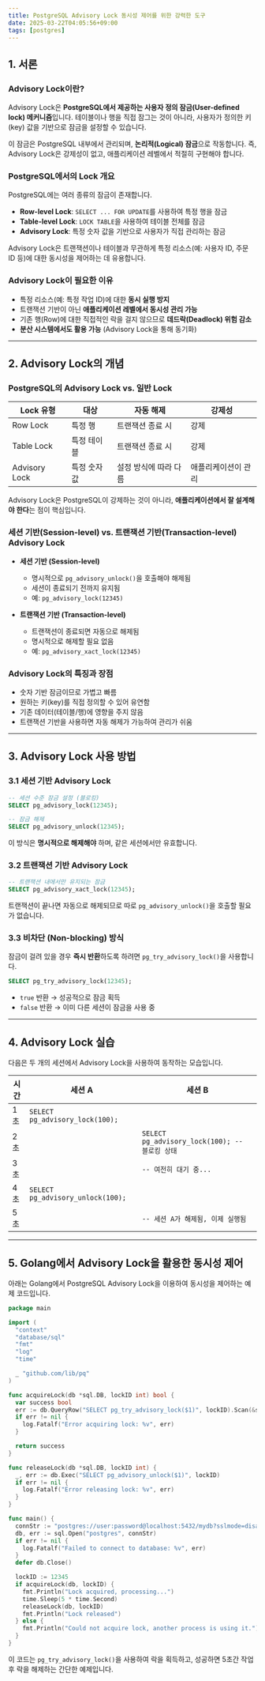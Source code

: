 ```yaml
---
title: PostgreSQL Advisory Lock 동시성 제어를 위한 강력한 도구
date: 2025-03-22T04:05:56+09:00
tags: [postgres]
---
```


## 1. 서론

### Advisory Lock이란?

Advisory Lock은 **PostgreSQL에서 제공하는 사용자 정의 잠금(User-defined lock) 메커니즘**입니다. 테이블이나 행을 직접 잠그는 것이 아니라, 사용자가 정의한 키(key) 값을 기반으로 잠금을 설정할 수 있습니다.

이 잠금은 PostgreSQL 내부에서 관리되며, **논리적(Logical) 잠금**으로 작동합니다. 즉, Advisory Lock은 강제성이 없고, 애플리케이션 레벨에서 적절히 구현해야 합니다.

### PostgreSQL에서의 Lock 개요

PostgreSQL에는 여러 종류의 잠금이 존재합니다.

- **Row-level Lock**: `SELECT ... FOR UPDATE`를 사용하여 특정 행을 잠금
- **Table-level Lock**: `LOCK TABLE`을 사용하여 테이블 전체를 잠금
- **Advisory Lock**: 특정 숫자 값을 기반으로 사용자가 직접 관리하는 잠금

Advisory Lock은 트랜잭션이나 테이블과 무관하게 특정 리소스(예: 사용자 ID, 주문 ID 등)에 대한 동시성을 제어하는 데 유용합니다.

### Advisory Lock이 필요한 이유

- 특정 리소스(예: 특정 작업 ID)에 대한 **동시 실행 방지**
- 트랜잭션 기반이 아닌 **애플리케이션 레벨에서 동시성 관리 가능**
- 기존 행(Row)에 대한 직접적인 락을 걸지 않으므로 **데드락(Deadlock) 위험 감소**
- **분산 시스템에서도 활용 가능** (Advisory Lock을 통해 동기화)

---

## 2. Advisory Lock의 개념

### PostgreSQL의 Advisory Lock vs. 일반 Lock

| Lock 유형     | 대상         | 자동 해제             | 강제성              |
| ------------- | ------------ | --------------------- | ------------------- |
| Row Lock      | 특정 행      | 트랜잭션 종료 시      | 강제                |
| Table Lock    | 특정 테이블  | 트랜잭션 종료 시      | 강제                |
| Advisory Lock | 특정 숫자 값 | 설정 방식에 따라 다름 | 애플리케이션이 관리 |

Advisory Lock은 PostgreSQL이 강제하는 것이 아니라, **애플리케이션에서 잘 설계해야 한다**는 점이 핵심입니다.

### 세션 기반(Session-level) vs. 트랜잭션 기반(Transaction-level) Advisory Lock

- **세션 기반 (Session-level)**

  - 명시적으로 `pg_advisory_unlock()`을 호출해야 해제됨
  - 세션이 종료되기 전까지 유지됨
  - 예: `pg_advisory_lock(12345)`

- **트랜잭션 기반 (Transaction-level)**
  - 트랜잭션이 종료되면 자동으로 해제됨
  - 명시적으로 해제할 필요 없음
  - 예: `pg_advisory_xact_lock(12345)`

### Advisory Lock의 특징과 장점

- 숫자 기반 잠금이므로 가볍고 빠름
- 원하는 키(key)를 직접 정의할 수 있어 유연함
- 기존 데이터(테이블/행)에 영향을 주지 않음
- 트랜잭션 기반을 사용하면 자동 해제가 가능하여 관리가 쉬움

---

## 3. Advisory Lock 사용 방법

### 3.1 세션 기반 Advisory Lock

```sql
-- 세션 수준 잠금 설정 (블로킹)
SELECT pg_advisory_lock(12345);

-- 잠금 해제
SELECT pg_advisory_unlock(12345);
```

이 방식은 **명시적으로 해제해야** 하며, 같은 세션에서만 유효합니다.

### 3.2 트랜잭션 기반 Advisory Lock

```sql
-- 트랜잭션 내에서만 유지되는 잠금
SELECT pg_advisory_xact_lock(12345);
```

트랜잭션이 끝나면 자동으로 해제되므로 따로 `pg_advisory_unlock()`을 호출할 필요가 없습니다.

### 3.3 비차단 (Non-blocking) 방식

잠금이 걸려 있을 경우 **즉시 반환**하도록 하려면 `pg_try_advisory_lock()`을 사용합니다.

```sql
SELECT pg_try_advisory_lock(12345);
```

- `true` 반환 → 성공적으로 잠금 획득
- `false` 반환 → 이미 다른 세션이 잠금을 사용 중

---

## 4. Advisory Lock 실습

다음은 두 개의 세션에서 Advisory Lock을 사용하여 동작하는 모습입니다.

| 시간 | 세션 A                            | 세션 B                                         |
| ---- | --------------------------------- | ---------------------------------------------- |
| 1초  | `SELECT pg_advisory_lock(100);`   |                                                |
| 2초  |                                   | `SELECT pg_advisory_lock(100); -- 블로킹 상태` |
| 3초  |                                   | `-- 여전히 대기 중...`                         |
| 4초  | `SELECT pg_advisory_unlock(100);` |                                                |
| 5초  |                                   | `-- 세션 A가 해제됨, 이제 실행됨`              |

---

## 5. Golang에서 Advisory Lock을 활용한 동시성 제어

아래는 Golang에서 PostgreSQL Advisory Lock을 이용하여 동시성을 제어하는 예제 코드입니다.

```go
package main

import (
  "context"
  "database/sql"
  "fmt"
  "log"
  "time"

  _ "github.com/lib/pq"
)

func acquireLock(db *sql.DB, lockID int) bool {
  var success bool
  err := db.QueryRow("SELECT pg_try_advisory_lock($1)", lockID).Scan(&success)
  if err != nil {
    log.Fatalf("Error acquiring lock: %v", err)
  }

  return success
}

func releaseLock(db *sql.DB, lockID int) {
  _, err := db.Exec("SELECT pg_advisory_unlock($1)", lockID)
  if err != nil {
    log.Fatalf("Error releasing lock: %v", err)
  }
}

func main() {
  connStr := "postgres://user:password@localhost:5432/mydb?sslmode=disable"
  db, err := sql.Open("postgres", connStr)
  if err != nil {
    log.Fatalf("Failed to connect to database: %v", err)
  }
  defer db.Close()

  lockID := 12345
  if acquireLock(db, lockID) {
    fmt.Println("Lock acquired, processing...")
    time.Sleep(5 * time.Second)
    releaseLock(db, lockID)
    fmt.Println("Lock released")
  } else {
    fmt.Println("Could not acquire lock, another process is using it.")
  }
}
```

이 코드는 `pg_try_advisory_lock()`을 사용하여 락을 획득하고, 성공하면 5초간 작업 후 락을 해제하는 간단한 예제입니다.
